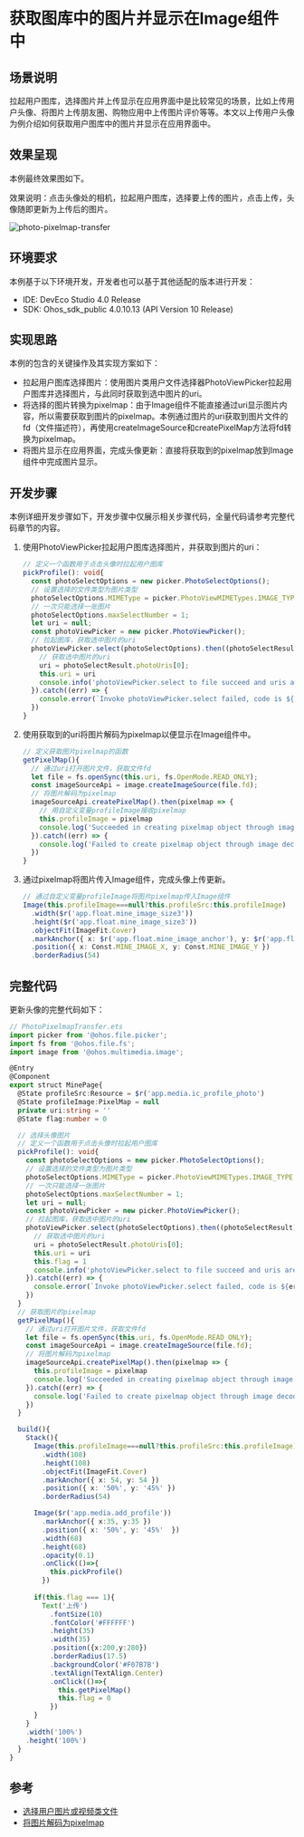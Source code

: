 # 获取图库中的图片并显示在Image组件中

## 场景说明
拉起用户图库，选择图片并上传显示在应用界面中是比较常见的场景，比如上传用户头像、将图片上传朋友圈、购物应用中上传图片评价等等。本文以上传用户头像为例介绍如何获取用户图库中的图片并显示在应用界面中。

## 效果呈现
本例最终效果图如下。

效果说明：点击头像处的相机，拉起用户图库，选择要上传的图片，点击上传，头像随即更新为上传后的图片。

![photo-pixelmap-transfer](figures/photo-pixelmap-transfer.gif)


## 环境要求
本例基于以下环境开发，开发者也可以基于其他适配的版本进行开发：

- IDE: DevEco Studio 4.0 Release
- SDK: Ohos_sdk_public 4.0.10.13 (API Version 10 Release)

## 实现思路
本例的包含的关键操作及其实现方案如下：
- 拉起用户图库选择图片：使用图片类用户文件选择器PhotoViewPicker拉起用户图库并选择图片，与此同时获取到选中图片的uri。
- 将选择的图片转换为pixelmap：由于Image组件不能直接通过uri显示图片内容，所以需要获取到图片的pixelmap。本例通过图片的uri获取到图片文件的fd（文件描述符），再使用createImageSource和createPixelMap方法将fd转换为pixelmap。
- 将图片显示在应用界面，完成头像更新：直接将获取到的pixelmap放到Image组件中完成图片显示。


## 开发步骤
本例详细开发步骤如下，开发步骤中仅展示相关步骤代码，全量代码请参考完整代码章节的内容。
1. 使用PhotoViewPicker拉起用户图库选择图片，并获取到图片的uri：
    ```ts
    // 定义一个函数用于点击头像时拉起用户图库
    pickProfile(): void{
      const photoSelectOptions = new picker.PhotoSelectOptions();
      // 设置选择的文件类型为图片类型
      photoSelectOptions.MIMEType = picker.PhotoViewMIMETypes.IMAGE_TYPE;
      // 一次只能选择一张图片
      photoSelectOptions.maxSelectNumber = 1;
      let uri = null;
      const photoViewPicker = new picker.PhotoViewPicker();
      // 拉起图库，获取选中图片的uri
      photoViewPicker.select(photoSelectOptions).then((photoSelectResult) => {
        // 获取选中图片的uri
        uri = photoSelectResult.photoUris[0];
        this.uri = uri
        console.info('photoViewPicker.select to file succeed and uris are:' + uri)
      }).catch((err) => {
        console.error(`Invoke photoViewPicker.select failed, code is ${err.code}, message is ${err.message}`);
      })
    }
    ```
2. 使用获取到的uri将图片解码为pixelmap以便显示在Image组件中。
    ```ts
    // 定义获取图片pixelmap的函数
    getPixelMap(){
      // 通过uri打开图片文件，获取文件fd
      let file = fs.openSync(this.uri, fs.OpenMode.READ_ONLY);
      const imageSourceApi = image.createImageSource(file.fd);
      // 将图片解码为pixelmap
      imageSourceApi.createPixelMap().then(pixelmap => {
        // 用自定义变量profileImage接收pixelmap
        this.profileImage = pixelmap
        console.log('Succeeded in creating pixelmap object through image decoding parameters.');
      }).catch((err) => {
        console.log('Failed to create pixelmap object through image decoding parameters.');
      })
    }
    ```
3. 通过pixelmap将图片传入Image组件，完成头像上传更新。
    ```ts
    // 通过自定义变量profileImage将图片pixelmap传入Image组件
    Image(this.profileImage===null?this.profileSrc:this.profileImage)
      .width($r('app.float.mine_image_size3'))
      .height($r('app.float.mine_image_size3'))
      .objectFit(ImageFit.Cover)
      .markAnchor({ x: $r('app.float.mine_image_anchor'), y: $r('app.float.mine_image_anchor') })
      .position({ x: Const.MINE_IMAGE_X, y: Const.MINE_IMAGE_Y })
      .borderRadius(54)
    ```

## 完整代码
更新头像的完整代码如下：
```ts
// PhotoPixelmapTransfer.ets
import picker from '@ohos.file.picker';
import fs from '@ohos.file.fs';
import image from '@ohos.multimedia.image';

@Entry
@Component
export struct MinePage{
  @State profileSrc:Resource = $r('app.media.ic_profile_photo')
  @State profileImage:PixelMap = null
  private uri:string = ''
  @State flag:number = 0

  // 选择头像图片
  // 定义一个函数用于点击头像时拉起用户图库
  pickProfile(): void{
    const photoSelectOptions = new picker.PhotoSelectOptions();
    // 设置选择的文件类型为图片类型
    photoSelectOptions.MIMEType = picker.PhotoViewMIMETypes.IMAGE_TYPE;
    // 一次只能选择一张图片
    photoSelectOptions.maxSelectNumber = 1;
    let uri = null;
    const photoViewPicker = new picker.PhotoViewPicker();
    // 拉起图库，获取选中图片的uri
    photoViewPicker.select(photoSelectOptions).then((photoSelectResult) => {
      // 获取选中图片的uri
      uri = photoSelectResult.photoUris[0];
      this.uri = uri
      this.flag = 1
      console.info('photoViewPicker.select to file succeed and uris are:' + uri)
    }).catch((err) => {
      console.error(`Invoke photoViewPicker.select failed, code is ${err.code}, message is ${err.message}`);
    })
  }
  // 获取图片的pixelmap
  getPixelMap(){
    // 通过uri打开图片文件，获取文件fd
    let file = fs.openSync(this.uri, fs.OpenMode.READ_ONLY);
    const imageSourceApi = image.createImageSource(file.fd);
    // 将图片解码为pixelmap
    imageSourceApi.createPixelMap().then(pixelmap => {
      this.profileImage = pixelmap
      console.log('Succeeded in creating pixelmap object through image decoding parameters.');
    }).catch((err) => {
      console.log('Failed to create pixelmap object through image decoding parameters.');
    })
  }

  build(){
    Stack(){
      Image(this.profileImage===null?this.profileSrc:this.profileImage)
        .width(108)
        .height(108)
        .objectFit(ImageFit.Cover)
        .markAnchor({ x: 54, y: 54 })
        .position({ x: '50%', y: '45%' })
        .borderRadius(54)

      Image($r('app.media.add_profile'))
        .markAnchor({ x:35, y:35 })
        .position({ x: '50%', y: '45%'  })
        .width(68)
        .height(68)
        .opacity(0.1)
        .onClick(()=>{
          this.pickProfile()
        })
      
      if(this.flag === 1){
        Text('上传')
          .fontSize(10)
          .fontColor('#FFFFFF')
          .height(35)
          .width(35)
          .position({x:200,y:280})
          .borderRadius(17.5)
          .backgroundColor('#F07B7B')
          .textAlign(TextAlign.Center)
          .onClick(()=>{
            this.getPixelMap()
            this.flag = 0
          })
      }
    }
    .width('100%')
    .height('100%')
  }
}
```

## 参考
- [选择用户图片或视频类文件](../application-dev/file-management/select-user-file.md)
- [将图片解码为pixelmap](../application-dev/media/image-decoding.md)